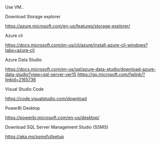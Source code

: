 Use VM..

Download Storage explorer

https://azure.microsoft.com/en-us/features/storage-explorer/


Azure cli

https://docs.microsoft.com/en-us/cli/azure/install-azure-cli-windows?tabs=azure-cli


Azure Data Studio

https://docs.microsoft.com/en-us/sql/azure-data-studio/download-azure-data-studio?view=sql-server-ver15
https://go.microsoft.com/fwlink/?linkid=2165736


Visual Studio Code 

https://code.visualstudio.com/download


PowerBi Desktop

https://powerbi.microsoft.com/en-us/desktop/


Download SQL Server Management Studio (SSMS)


https://aka.ms/ssmsfullsetup
